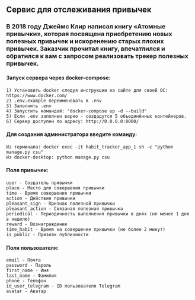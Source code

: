 ## Сервис для отслеживания привычек
### В 2018 году Джеймс Клир написал книгу «Атомные привычки», которая посвящена приобретению новых полезных привычек и искоренению старых плохих привычек. Заказчик прочитал книгу, впечатлился и обратился к вам с запросом реализовать трекер полезных привычек.

#### Запуск сервера через docker-compose:
    1) Установить docker следуя инструкции на сайте для своей ОС: https://www.docker.com/
    2) .env.example переименовать в .env
    3) Заполнить .env
    4) Запустить командой: "docker-compose up -d --build"
    5) Если .env заполнен верно - создадутся 5 объединённых контейнеров.
    6) Сервер доступен по адресу: http://0.0.0.0:8000/

#### Для создания администратора введите команду:
    Из терминала: docker exec -it habit_tracker_app_1 sh -c "python manage.py csu"
    Из docker-desktop: python manage.py csu

#### Поля привычек:
    user - Создатель привычки
    place - Место для совершения привычки
    time - Время совершения привычки
    action - Действие привычки
    pleasant_sign - Признак полезной привычки
    pleasant_action - Связаная полезная привычка
    periodical - Периодичность выполнения привычки в днях (не менее 1 дня в неделю)
    reward - Вознаграждение
    time_habit - Время на совершение привычки (не более 2 минут)
    is_public - Признак публичности

#### Поля пользователя:
    email - Почта
    password - Пароль
    first_name - Имя
    last_name - Фамилия
    phone - Телефон
    id_user_telegram - ID пользователя Telegram
    avatar - Аватар
